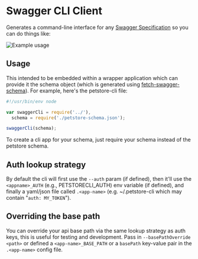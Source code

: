 # Swagger CLI Client

Generates a command-line interface for any 
[Swagger Specification](https://github.com/wordnik/swagger-spec/blob/master/versions/1.2.md) so you can do things like:

![Example usage](https://i.imgur.com/IVhxFlE.png)

## Usage
This intended to be embedded within a wrapper application which can provide it the schema object (which is generated using [fetch-swagger-schema](https://github.com/signalfx/fetch-swagger-schema)). For example, here's the petstore-cli file:

```javascript
#!/usr/bin/env node

var swaggerCli = require('../'),
  schema = require('./petstore-schema.json');

swaggerCli(schema);
```

To create a cli app for your schema, just require your schema instead of the petstore schema.

## Auth lookup strategy
By default the cli will first use the `--auth` param (if defined), then it'll use the `<appname>_AUTH` (e.g., PETSTORECLI_AUTH) env variable (if defined), and finally a yaml/json file called `.<app-name>` (e.g. ~/.petstore-cli which may contain "`auth: MY_TOKEN`").

## Overriding the base path
You can override your api base path via the same lookup strategy as auth keys, this is useful for testing and development. Pass in `--basePathOverride <path>` or defined a `<app-name>_BASE_PATH` or a `basePath` key-value pair in the `.<app-name>` config file. 

